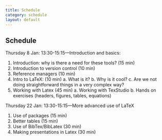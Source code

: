 ```yaml
---
title: Schedule
category: schedule
layout: default
---
```


## Schedule

Thursday 8 Jan: 13:30-15:15—Introduction and basics:
1)	Introduction: why is there a need for these tools? (15 min)
2)	Introduction to version control (10 min)
3)	Reference managers (10 min)
4)	Intro to LaTeX: (10 min)
a.	What is it? 
b.	Why is it cool?
c.	Are we not doing straightforward things in a very complex way?
5)	Working with Latex (45 min)
a.	Working with TexStudio
b.	Hands on exercises (headers, figures, tables, equations)

Thursday 22 Jan: 13:30-15:15—More advanced use of LaTeX
1)	Use of packages (15 min)
2)	Better tables (15 min)
3)	Use of BibTex/BibLatex (30 min)
4)	Making presentations in Latex (30 min)
